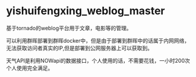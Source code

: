 # yishuifengxing_weblog_master
基于tornado的weblog平台用于文章，电影等的管理。


可以利用群晖部署到群晖docker中，但是由于部署到群晖中的话属于内网网络，无法获取访问者真实的IP,但是部署到公网服务器上可以获取到。


天气API是利用NOWapi的数据接口，个人使用的话，不需要花钱，一小时200次个人使用完全满足。
